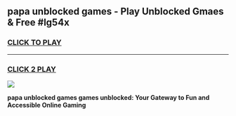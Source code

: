 
## papa unblocked games - Play Unblocked Gmaes & Free #lg54x
<h3>
<a href="https://news.freeplayer.one?title=papa_unblocked_games&ref=03M">CLICK TO PLAY</a></h3>
<hr>

<h3>
<a href="https://news.freeplayer.one?title=papa_unblocked_games&ref=03M">CLICK 2 PLAY</a>
  
</h3>

<a href="https://news.freeplayer.one?title=papa_unblocked_games&ref=03M"><img src="https://clearcache.store/games.png"></a>


**papa unblocked games games unblocked: Your Gateway to Fun and Accessible Online Gaming**
